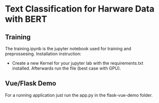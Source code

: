 # Text Classification for Harware Data with BERT
## Training
The training.ipynb is the jupyter notebook used for training and preprossesing. Installation instruction:
- Create a new Kernel for your jupyter lab with the requirements.txt installed. Afterwards run the file (best case with GPU).
## Vue/Flask Demo
For a running application just run the app.py in the flask-vue-demo folder.
